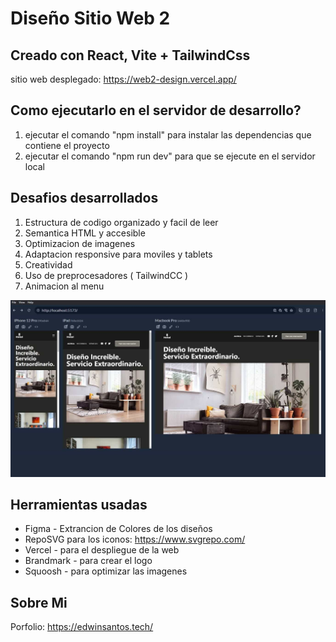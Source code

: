 # Diseño Sitio Web 2

## Creado con React, Vite + TailwindCss

sitio web desplegado: https://web2-design.vercel.app/

## Como ejecutarlo en el servidor de desarrollo?

1. ejecutar el comando "npm install" para instalar las dependencias que contiene el proyecto
2. ejecutar el comando "npm run dev" para que se ejecute en el servidor local

## Desafios desarrollados

1. Estructura de codigo organizado y facil de leer
2. Semantica HTML y accesible
3. Optimizacion de imagenes
4. Adaptacion responsive para moviles y tablets
5. Creatividad
6. Uso de preprocesadores ( TailwindCC )
7. Animacion al menu

![responsive](https://github.com/Hardash01/web2-design/blob/main/public/responsive.jpg)

## Herramientas usadas

- Figma - Extrancion de Colores de los diseños
- RepoSVG para los iconos: https://www.svgrepo.com/
- Vercel - para el despliegue de la web
- Brandmark - para crear el logo
- Squoosh - para optimizar las imagenes

## Sobre Mi

Porfolio: https://edwinsantos.tech/